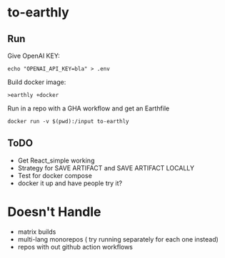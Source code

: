 # to-earthly

## Run

Give OpenAI KEY:
```
echo "OPENAI_API_KEY=bla" > .env
```

Build docker image:
```
>earthly +docker
```
Run in a repo with a GHA workflow and get an Earthfile
```
docker run -v $(pwd):/input to-earthly
```



## ToDO
* Get React_simple working
* Strategy for SAVE ARTIFACT and SAVE ARTIFACT LOCALLY
* Test for docker compose
* docker it up and have people try it?

# Doesn't Handle
* matrix builds
* multi-lang monorepos ( try running separately for each one instead)
* repos with out github action workflows